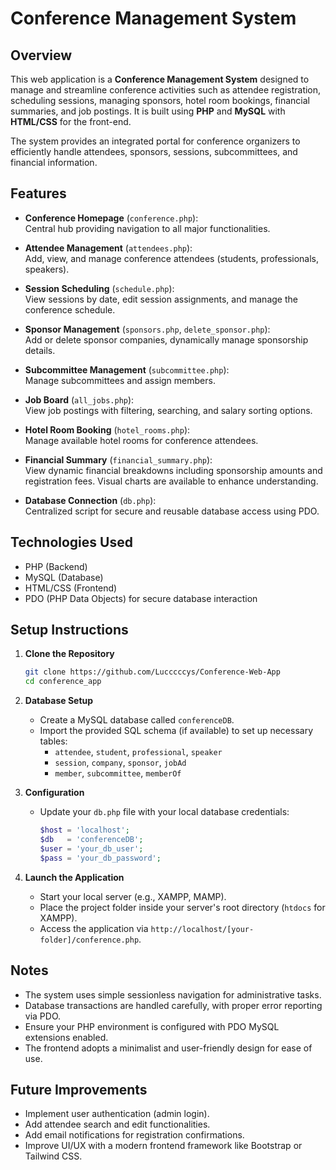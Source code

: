 # Conference Management System

## Overview

This web application is a **Conference Management System** designed to manage and streamline conference activities such as attendee registration, scheduling sessions, managing sponsors, hotel room bookings, financial summaries, and job postings. It is built using **PHP** and **MySQL** with **HTML/CSS** for the front-end.

The system provides an integrated portal for conference organizers to efficiently handle attendees, sponsors, sessions, subcommittees, and financial information.

## Features

- **Conference Homepage** (`conference.php`):  
  Central hub providing navigation to all major functionalities.

- **Attendee Management** (`attendees.php`):  
  Add, view, and manage conference attendees (students, professionals, speakers).

- **Session Scheduling** (`schedule.php`):  
  View sessions by date, edit session assignments, and manage the conference schedule.

- **Sponsor Management** (`sponsors.php`, `delete_sponsor.php`):  
  Add or delete sponsor companies, dynamically manage sponsorship details.

- **Subcommittee Management** (`subcommittee.php`):  
  Manage subcommittees and assign members.

- **Job Board** (`all_jobs.php`):  
  View job postings with filtering, searching, and salary sorting options.

- **Hotel Room Booking** (`hotel_rooms.php`):  
  Manage available hotel rooms for conference attendees.

- **Financial Summary** (`financial_summary.php`):  
  View dynamic financial breakdowns including sponsorship amounts and registration fees. Visual charts are available to enhance understanding.

- **Database Connection** (`db.php`):  
  Centralized script for secure and reusable database access using PDO.

## Technologies Used

- PHP (Backend)
- MySQL (Database)
- HTML/CSS (Frontend)
- PDO (PHP Data Objects) for secure database interaction

## Setup Instructions

1. **Clone the Repository**

   ```bash
   git clone https://github.com/Lucccccys/Conference-Web-App
   cd conference_app
   ```

2. **Database Setup**

   - Create a MySQL database called `conferenceDB`.
   - Import the provided SQL schema (if available) to set up necessary tables:
     - `attendee`, `student`, `professional`, `speaker`
     - `session`, `company`, `sponsor`, `jobAd`
     - `member`, `subcommittee`, `memberOf`

3. **Configuration**

   - Update your `db.php` file with your local database credentials:

     ```php
     $host = 'localhost';
     $db   = 'conferenceDB';
     $user = 'your_db_user';
     $pass = 'your_db_password';
     ```

4. **Launch the Application**

   - Start your local server (e.g., XAMPP, MAMP).
   - Place the project folder inside your server's root directory (`htdocs` for XAMPP).
   - Access the application via `http://localhost/[your-folder]/conference.php`.

## Notes

- The system uses simple sessionless navigation for administrative tasks.
- Database transactions are handled carefully, with proper error reporting via PDO.
- Ensure your PHP environment is configured with PDO MySQL extensions enabled.
- The frontend adopts a minimalist and user-friendly design for ease of use.

## Future Improvements

- Implement user authentication (admin login).
- Add attendee search and edit functionalities.
- Add email notifications for registration confirmations.
- Improve UI/UX with a modern frontend framework like Bootstrap or Tailwind CSS.
